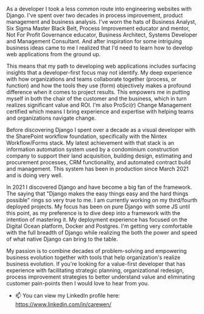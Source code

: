 As a developer I took a less common route into engineering websites with Django. I've spent over two decades in process improvement, product management and business analysis. I've worn the hats of Business Analyst, Six Sigma Master Black Belt, Process Improvement educator and mentor, Not For Profit Governance educator, Business Architect, Systems Developer and Management Consultant. And after inspiration for some intriguing business ideas came to me I realized that I'd need to learn how to develop web applications from the ground up. 

This means that my path to developing web applications includes surfacing insights that a developer-first focus may not identify. My deep experience with how organizations and teams collaborate together (process, or function) and how the tools they use (form) objectively makes a profound difference when it comes to project results. This empowers me in putting myself in both the chair of the customer and the business, which in turn realizes significant value and ROI. I'm also ProSci(r) Change Management certified which means I bring experience and expertise with helping teams and organizations navigate change.


Before discovering Django I spent over a decade as a visual developer with the SharePoint workflow foundation, specifically with the Nintex Workflow/Forms stack. My latest achievement with that stack is an information automation system used by a condominium construction company to support their land acquisition, building design, estimating and procurement processes, CRM functionality, and automated contract build and management. This system has been in production since March 2021 and is doing very well.


In 2021 I discovered Django and have become a big fan of the framework. The saying that "Django makes the easy things easy and the hard things possible" rings so very true to me. I am currently working on my third/fourth deployed projects. My focus has been on pure Django with some JS until this point, as my preference is to dive deep into a framework with the intention of mastering it. My deployment experience has focused on the Digital Ocean platform, Docker and Postgres. I'm getting very comfortable with the full breadth of Django while realizing the both the power and speed of what native Django can bring to the table.


My passion is to combine decades of problem-solving and empowering business evolution together with tools that help organization's realize business evolution. If you're looking for a value-first developer that has experience with facilitating strategic planning, organizational redesign, process improvement strategies to better understand value and eliminating customer pain-points then I would love to hear from you.

- 📫 You can view my LinkedIn profile here: https://www.linkedin.com/in/carewen/

<!---
Carewen/Carewen is a ✨ special ✨ repository because its `README.md` (this file) appears on your GitHub profile.
You can click the Preview link to take a look at your changes.
--->
